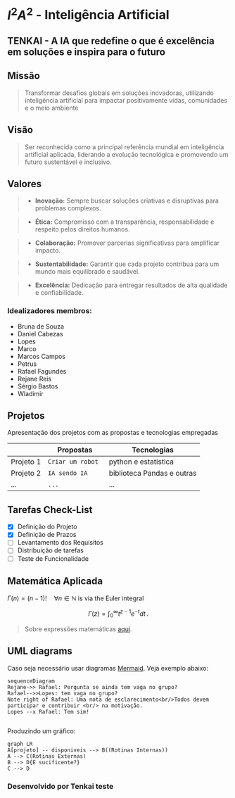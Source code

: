 ﻿#   $I^2A^2$  - Inteligência Artificial  
## TENKAI - A  IA que redefine o que é excelência em soluções e inspira para o futuro
## Missão
>Transformar desafios globais em soluções inovadoras, utilizando inteligência artificial para impactar positivamente vidas, comunidades e o meio ambiente

## Visão 

>Ser reconhecida como a principal referência mundial em inteligência artificial aplicada, liderando a evolução tecnológica e promovendo um futuro sustentável e inclusivo.

## Valores 
> - **Inovação:** Sempre buscar soluções criativas e disruptivas para problemas complexos.
    
>-   **Ética:** Compromisso com a transparência, responsabilidade e respeito pelos direitos humanos.
    
>-   **Colaboração:** Promover parcerias significativas para amplificar impacto.
    
>-   **Sustentabilidade:** Garantir que cada projeto contribua para um mundo mais equilibrado e saudável.
    
>-   **Excelência:** Dedicação para entregar resultados de alta qualidade e confiabilidade.
    
   ### Idealizadores membros:
- Bruna de Souza  
- Daniel Cabezas
- Lopes   
- Marco 
- Marcos Campos      
- Petrus                            
- Rafael Fagundes            
- Rejane Reis                  
- Sérgio Bastos
- Wladimir 

## Projetos 

Apresentação dos projetos com as propostas e tecnologias empregadas

|                |Propostas                         |Tecnologias
|----------------|-------------------------------|-----------------------------|
|Projeto 1|`Criar um robot `            |python e estatistica           |
|Projeto 2          |`IA sendo IA`            |biblioteca Pandas e outras            |
|...         |`...` |...
## Tarefas Check-List
 - [x] Definição do Projeto
 - [x] Definição de Prazos
 - [ ] Levantamento dos Requisitos
 - [ ] Distribuição de tarefas
 - [ ] Teste de Funcionalidade

## Matemática Aplicada
  $\Gamma(n) = (n-1)!\quad\forall n\in\mathbb N$ is via the Euler integral

$$
\Gamma(z) = \int_0^\infty t^{z-1}e^{-t}dt\,.
$$

> Sobre expressões matemáticas [aqui](http://meta.math.stackexchange.com/questions/5020/mathjax-basic-tutorial-and-quick-reference).


## UML diagrams
Caso seja necessário usar diagramas [Mermaid](https://mermaidjs.github.io/). Veja exemplo abaixo:
```mermaid
sequenceDiagram
Rejane->> Rafael: Pergunta se ainda tem vaga no grupo?
Rafael-->>Lopes: tem vaga no grupo?
Note right of Rafael: Uma nota de esclarecimento<br/>Todos devem participar e contribuir <br/> na motivação.
Lopes --x Rafael: Tem sim!
 
 ```

Produzindo um gráfico:

```mermaid
graph LR
A[projeto] -- disponiveis --> B((Rotinas Internas))
A --> C(Rotinas Externas)
B --> D{É sucificente?}
C --> D
```

   ### Desenvolvido por Tenkai  teste
